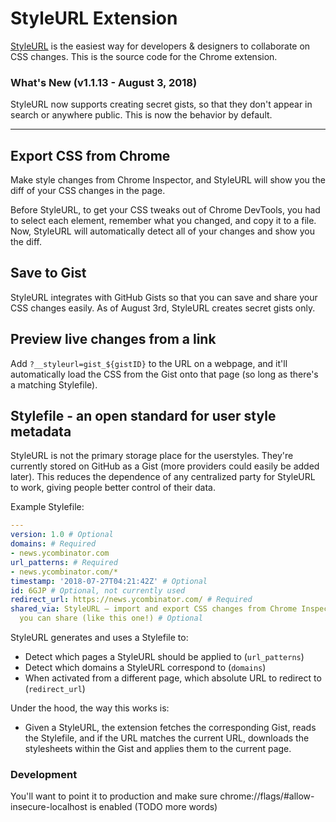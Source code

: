 # StyleURL Extension

[StyleURL](https://www.styleurl.app) is the easiest way for developers & designers to collaborate on CSS changes. This is the source code for the Chrome extension.

### What's New (v1.1.13 - August 3, 2018)

StyleURL now supports creating secret gists, so that they don't appear in search or anywhere public. This is now the behavior by default.

---

## Export CSS from Chrome

Make style changes from Chrome Inspector, and StyleURL will show you the diff of your CSS changes in the page.

Before StyleURL, to get your CSS tweaks out of Chrome DevTools, you had to select each element, remember what you changed, and copy it to a file. Now, StyleURL will automatically detect all of your changes and show you the diff.

## Save to Gist

StyleURL integrates with GitHub Gists so that you can save and share your CSS changes easily. As of August 3rd, StyleURL creates secret gists only.

## Preview live changes from a link

Add `?__styleurl=gist_${gistID}` to the URL on a webpage, and it'll automatically load the CSS from the Gist onto that page (so long as there's a matching Stylefile).

## Stylefile - an open standard for user style metadata

StyleURL is not the primary storage place for the userstyles. They're currently stored on GitHub as a Gist (more providers could easily be added later). This reduces the dependence of any centralized party for StyleURL to work, giving people better control of their data.

Example Stylefile:

```yaml
---
version: 1.0 # Optional
domains: # Required
- news.ycombinator.com
url_patterns: # Required
- news.ycombinator.com/*
timestamp: '2018-07-27T04:21:42Z' # Optional
id: 6GJP # Optional, not currently used
redirect_url: https://news.ycombinator.com/ # Required
shared_via: StyleURL – import and export CSS changes from Chrome Inspector to a Gist
  you can share (like this one!) # Optional
```

StyleURL generates and uses a Stylefile to:

- Detect which pages a StyleURL should be applied to (`url_patterns`)
- Detect which domains a StyleURL correspond to (`domains`)
- When activated from a different page, which absolute URL to redirect to (`redirect_url`)

Under the hood, the way this works is:

- Given a StyleURL, the extension fetches the corresponding Gist, reads the Stylefile, and if the URL matches the current URL, downloads the stylesheets within the Gist and applies them to the current page.

### Development

You'll want to point it to production and make sure chrome://flags/#allow-insecure-localhost is enabled (TODO more words)
